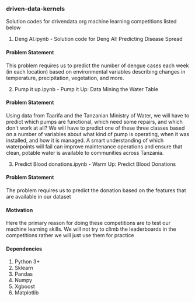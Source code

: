 ### driven-data-kernels
Solution codes for drivendata.org machine learning competitions listed below

1. Deng AI.ipynb - Solution code for Deng AI: Predicting Disease Spread  
#### Problem Statement  
This problem requires us to predict the number of dengue cases each week (in each location) based on environmental variables 
describing changes in temperature, precipitation, vegetation, and more.

2. Pump it up.ipynb - Pump it Up: Data Mining the Water Table
#### Problem Statement
Using data from Taarifa and the Tanzanian Ministry of Water, we will have to  predict which pumps are functional, which need some repairs,
and which don't work at all?  We will have to predict one of these three classes based on a number of variables about what kind of pump 
is operating, when it was installed, and how it is managed. 
A smart understanding of which waterpoints will fail can improve maintenance operations and ensure that clean, potable water is available 
to communities across Tanzania.

3. Predict Blood donations.ipynb - Warm Up: Predict Blood Donations
#### Problem Statement
The problem requires us to predict the donation based on the features that are available in our dataset

#### Motivation
Here the primary reason for doing these competitions are to test our machine learning skills. 
We will not try to climb the leaderboards in the competitions rather we will just use them for practice

#### Dependencies
1. Python 3+
2. Sklearn
3. Pandas
4. Numpy
5. Xgboost
6. Matplotlib
